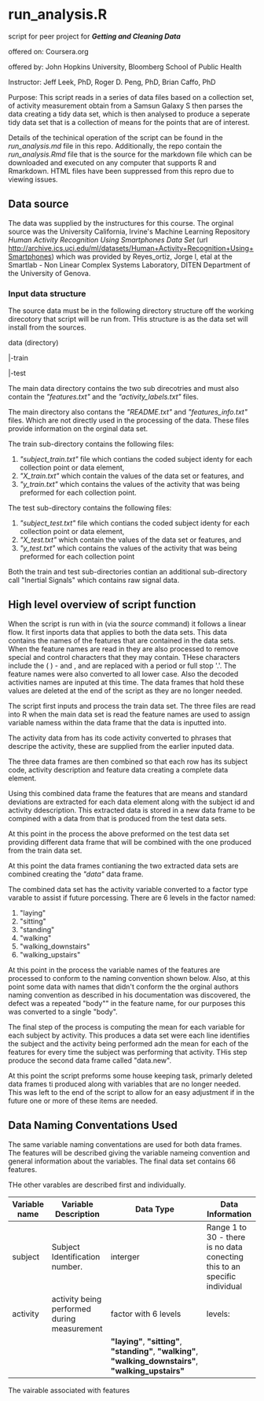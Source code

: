 run_analysis.R
=================================
script for peer project for ***Getting and Cleaning Data***

offered on:  Coursera.org

offered by:  John Hopkins University, Bloomberg School of Public Health

Instructor:  Jeff Leek, PhD, Roger D. Peng, PhD, Brian Caffo, PhD

Purpose:      This script reads in a series of data files based on a collection 
set, of activity measurement obtain from a Samsun Galaxy S then parses the data
creating a tidy data set, which is then analysed to produce a seperate tidy data 
set that is a collection of means for the points that are of interest.

Details of the techinical operation of the script can be found in the *run_analysis.md*
file in this repo. Additionally, the repo contain the *run_analysis.Rmd* file that
is the source for the markdown file which can be downloaded and executed on any
computer that supports R and Rmarkdown. HTML files have been suppressed from this
repro due to viewing issues.

## Data source
The data was supplied by the instructures for this course. The orginal source
was the University California, Irvine's  Machine Learning Repository *Human 
Activity Recognition Using Smartphones Data Set* 
(url http://archive.ics.uci.edu/ml/datasets/Human+Activity+Recognition+Using+Smartphones) 
which was provided by Reyes_ortiz, Jorge l, etal at the Smartlab - Non Linear 
Complex Systems Laboratory, DITEN Department of the University of Genova.

### Input data structure
The source data must be in the following directory structure off the working 
direcotory that script will be run from. THis structure is as the data set
will install from the sources.

data  (directory)

 |-train
 
 |-test
 
The main data directory contains the two sub direcotries and must also contain
the *"features.txt"* and the  *"activity_labels.txt"* files.

The main directory also contans the *"README.txt"* and *"features_info.txt"*
files. Which are not directly used in the processing of the data. These files
provide information on the orginal data set.

The train sub-directory contains the following files:

1. *"subject_train.txt"* file which contians the coded subject identy for each collection point or data element,
2. *"X_train.txt"* which contain the values of the data set or features, and
3. *"y_train.txt"* which contains the values of the activity that was being preformed for each collection point.

The test sub-directory contains the following files:

1. *"subject_test.txt"* file which contians the coded subject identy for each collection point or data element,
2. *"X_test.txt"* which contain the values of the data set or features, and
3. *"y_test.txt"* which contains the values of the activity that was being preformed for each collection point

Both the train and test sub-directories contian an additional sub-directory call
"Inertial Signals" which contains raw signal data.

## High level overview of script function

When the script is run with in (via the *source* command) it follows a linear 
flow. It first inports data that applies to both the data sets. This data contains
the names of the features that are contained in the data sets. When the feature
names are read in they are also processed to remove special and control characters
that they may contain. THese characters include the ( ) - and , and are 
replaced with a period or full stop '.'. The feature names were also converted 
to all lower case. Also the decoded activities names are inputed at this time. 
The data frames that hold these values are deleted at the end of the script as
they are no longer needed.

The script first inputs and process the train data set. The three files are read
into R when the main data set is read the feature names are used to assign variable 
namess within the data frame that the data is inputted into. 

The activity data from has its code activity converted to phrases that descripe
the activity, these are supplied from the earlier inputed data.

The three data frames are then combined so that each row has its subject code, 
activity description and feature data creating a complete data element.

Using this combined data frame the features that are means and standard deviations
are extracted for each data element along with the subject id and activity
ddescription. This extracted data is stored in a new data frame to be compined 
with a data from that is produced from the test data sets.

At this point in the process the above preformed on the test data set providing 
different data frame that will be combined with the one produced from the train
data set.

At this point the data frames contianing the two extracted data sets are combined
creating the *"data"* data frame. 

The combined data set has the activity variable converted to a factor type varable
to assist if future porcessing. There are 6 levels in the factor named:

1. "laying"
1. "sitting"
1. "standing"
1. "walking"
1. "walking_downstairs"
1. "walking_upstairs"

At this point in the process the variable names of the features are processed
to conform to the naming convention shown below. Also, at this point some data
with names that didn't conform the the orginal authors naming convention as
described in his documentation was discovered, the defect was a repeated "body""
in the feature name, for our purposes this was converted to a single "body".

The final step of the process is computing the mean for each variable for 
each subject by activity. This produces a data set were each line identifies
the subject and the activity being performed adn the mean for each of the
features for every time the subject was performing that activity. THis step
produce the second data frame called "data.new".

At this point the script preforms some house keeping task, primarly deleted
data frames ti produced along with variables that are no longer needed. This was
left to the end of the script to allow for an easy adjustment if in the future 
one or more of these items are needed.

## Data Naming Conventations Used

The same variable naming conventations are used for both data frames. The features
will be described giving the variable nameing convention and general information about the variables. The final data set contains 66 features.

THe other varables are described first and individually.

Variable name|Variable Description    |Data Type    |Data Information|
-------------------|----------------------------------|---------------|----------------|
subject | Subject Identification number.|interger|Range 1 to 30 - there is no data conecting this to an specific individual|
activity|activity being performed during measurement|factor with 6 levels|levels: 
 || | **"laying"**, **"sitting"**, **"standing"**,  **"walking"**, **"walking_downstairs"**, **"walking_upstairs"**
 
The vairable associated with features
        
